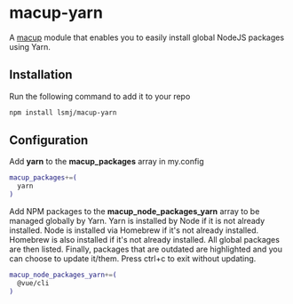 # macup-yarn

A [macup](https://github.com/eeerlend/macup-builder) module that enables you to easily install global NodeJS packages using Yarn.

## Installation
Run the following command to add it to your repo
```bash
npm install lsmj/macup-yarn
```

## Configuration
Add **yarn** to the **macup_packages** array in my.config
```bash
macup_packages+=(
  yarn
)
```

Add NPM packages to the **macup_node_packages_yarn** array to be managed globally by Yarn. Yarn is installed by Node if it is not already installed. Node is installed via Homebrew if it's not already installed. Homebrew is also installed if it's not already installed. All global packages are then listed. Finally, packages that are outdated are highlighted and you can choose to update it/them. Press ctrl+c to exit without updating.
```bash
macup_node_packages_yarn+=(
  @vue/cli
)
```
